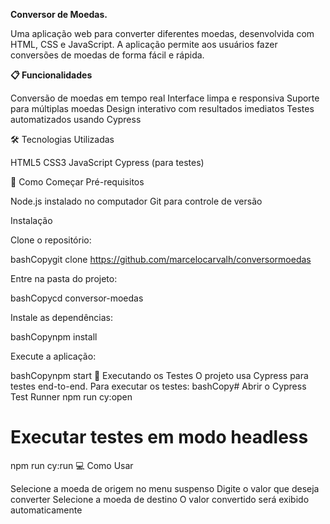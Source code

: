 **Conversor de Moedas.**

Uma aplicação web para converter diferentes moedas, desenvolvida com HTML, CSS e JavaScript. A aplicação permite aos usuários fazer conversões de moedas de forma fácil e rápida.

**📋 Funcionalidades**

Conversão de moedas em tempo real
Interface limpa e responsiva
Suporte para múltiplas moedas
Design interativo com resultados imediatos
Testes automatizados usando Cypress

🛠️ Tecnologias Utilizadas

HTML5
CSS3
JavaScript
Cypress (para testes)

🚀 Como Começar
Pré-requisitos

Node.js instalado no computador
Git para controle de versão

Instalação

Clone o repositório:

bashCopygit clone https://github.com/marcelocarvalh/conversormoedas

Entre na pasta do projeto:

bashCopycd conversor-moedas

Instale as dependências:

bashCopynpm install

Execute a aplicação:

bashCopynpm start
🧪 Executando os Testes
O projeto usa Cypress para testes end-to-end. Para executar os testes:
bashCopy# Abrir o Cypress Test Runner
npm run cy:open

# Executar testes em modo headless
npm run cy:run
💻 Como Usar

Selecione a moeda de origem no menu suspenso
Digite o valor que deseja converter
Selecione a moeda de destino
O valor convertido será exibido automaticamente
